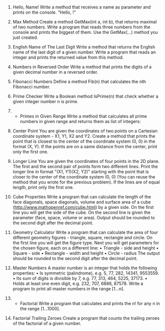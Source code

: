 1.	Hello, Name!
Write a method that receives a name as parameter and prints on the console. “Hello, <name>!”

2.	Max Method
Create a method GetMax(int a, int b), that returns maximal of two numbers. Write a program that reads three numbers from the console and prints the biggest of them. Use the GetMax(…) method you just created.

3.	English Name оf The Last Digit
Write a method that returns the English name of the last digit of a given number. Write a program that reads an integer and prints the returned value from this method.

4.	Numbers in Reversed Order
Write a method that prints the digits of a given decimal number in a reversed order.

5.	Fibonacci Numbers
Define a method Fib(n) that calculates the nth Fibonacci number. 

6.	Prime Checker
Write a Boolean method IsPrime(n) that check whether a given integer number n is prime. 

7.	* Primes in Given Range
Write a method that calculates all prime numbers in given range and returns them as list of integers:

8.	Center Point
You are given the coordinates of two points on a Cartesian coordinate system - X1, Y1, X2 and Y2. Create a method that prints the point that is closest to the center of the coordinate system (0, 0) in the format (X, Y). If the points are on a same distance from the center, print only the first one.

9.	Longer Line
You are given the coordinates of four points in the 2D plane. The first and the second pair of points form two different lines. Print the longer line in format "(X1, Y1)(X2, Y2)" starting with the point that is closer to the center of the coordinate system (0, 0) (You can reuse the method that you wrote for the previous problem). If the lines are of equal length, print only the first one.

10.	Cube Properties
Write a program that can calculate the length of the face diagonals, space diagonals, volume and surface area of a cube (http://www.mathopenref.com/cube.html) by a given side. On the first line you will get the side of the cube. On the second line is given the parameter (face, space, volume or area).
Output should be rounded to the second digit after the decimal point.

11.	Geometry Calculator
Write a program that can calculate the area of four different geometry figures - triangle, square, rectangle and circle.
On the first line you will get the figure type. Next you will get parameters for the chosen figure, each on a different line:
•	Triangle - side and height
•	Square - side
•	Rectangle - width and height
•	Circle - radius
The output should be rounded to the second digit after the decimal point.

12.	Master Numbers
A master number is an integer that holds the following properties:
•	Is symmetric (palindrome), e.g. 5, 77, 282, 14341, 9553559.
•	Its sum of digits is divisible by 7, e.g. 77, 313, 464, 5225, 37173.
•	Holds at least one even digit, e.g. 232, 707, 6886, 87578.
Write a program to print all master numbers in the range [1…n].

13.	* Factorial
Write a program that calculates and prints the n! for any n in the range [1…1000].

14.	Factorial Trailing Zeroes
Create a program that counts the trailing zeroes of the factorial of a given number.
